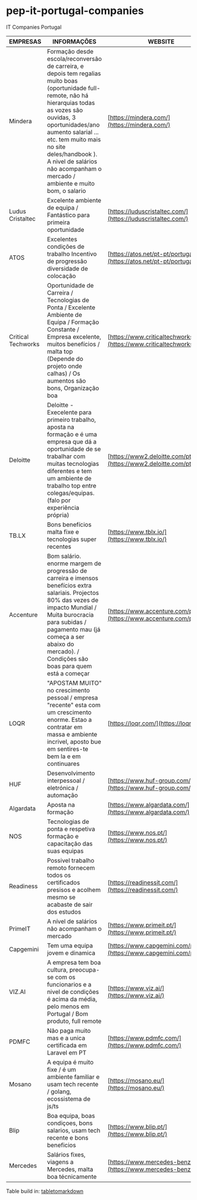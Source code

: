 # pep-it-portugal-companies

IT Companies Portugal

| EMPRESAS           | INFORMAÇÕES                                                                                                                                                                                                                                                                                                                    | WEBSITE                                                                     | VOTAÇÕES |
|--------------------|--------------------------------------------------------------------------------------------------------------------------------------------------------------------------------------------------------------------------------------------------------------------------------------------------------------------------------|-----------------------------------------------------------------------------|----------|
| Mindera            | Formação desde escola/reconversão de carreira, e depois tem regalias muito boas (oportunidade full-remote, não há hierarquias todas as vozes são ouvidas, 3 oportunidades/ano aumento salarial ... etc. tem muito mais no site deles/handbook ). A nivel de salários não acompanham o mercado / ambiente e muito bom, o salario| [https://mindera.com/](https://mindera.com/)                                | 3        |
| Ludus Cristaltec   | Excelente ambiente de equipa / Fantástico para primeira oportunidade                                                                                                                                                                                                                                                           | [https://luduscristaltec.com/](https://luduscristaltec.com/)                | 2        |
| ATOS               | Excelentes condições de trabalho Incentivo de progressão diversidade de colocação                                                                                                                                                                                                                                              | [https://atos.net/pt-pt/portugal](https://atos.net/pt-pt/portugal)          | 2        |
| Critical Techworks | Oportunidade de Carreira / Tecnologias de Ponta / Excelente Ambiente de Equipa / Formação Constante / Empresa excelente, muitos benefícios / malta top (Depende do projeto onde calhas) / Os aumentos são bons, Organização boa                                                                                                | [https://www.criticaltechworks.com/](https://www.criticaltechworks.com/)    | 2        |
| Deloitte           | Deloitte - Execelente para primeiro trabalho, aposta na formação e é uma empresa que dá a oportunidade de se trabalhar com muitas tecnologias diferentes e tem um ambiente de trabalho top entre colegas/equipas. (falo por experiência própria)                                                                               | [https://www2.deloitte.com/pt/pt.html](https://www2.deloitte.com/pt/pt.html)| 1        |
| TB.LX              | Bons benefícios malta fixe e tecnologias super recentes                                                                                                                                                                                                                                                                        | [https://www.tblx.io/](https://www.tblx.io/)                                | 1        |
| Accenture          | Bom salário. enorme margem de progressão de carreira e imensos benefícios extra salariais. Projectos 80% das vezes de impacto Mundial / Muita burocracia para subidas / pagamento mau (já começa a ser abaixo do mercado). / Condições são boas para quem está a começar                                                       | [https://www.accenture.com/pt-pt](https://www.accenture.com/pt-pt)          | 1        |
| LOQR               | "APOSTAM MUITO" no crescimento pessoal / empresa "recente" esta com um crescimento enorme. Estao a contratar em massa e ambiente incrivel, aposto bue em sentires-te bem la e em continuares                                                                                                                                   | [https://loqr.com/](https://loqr.com/)                                      | 1        |
| HUF                | Desenvolvimento interpessoal / eletrónica / automação                                                                                                                                                                                                                                                                          | [https://www.huf-group.com/](https://www.huf-group.com/)                    |          |
| Algardata          | Aposta na formação                                                                                                                                                                                                                                                                                                             | [https://www.algardata.com/](https://www.algardata.com/)                    |          |
| NOS                | Tecnologias de ponta e respetiva formação e capacitação das suas equipas                                                                                                                                                                                                                                                       | [https://www.nos.pt/](https://www.nos.pt/)                                  |          |
| Readiness          | Possivel trabalho remoto fornecem todos os certificados presisos e acolhem mesmo se acabaste de sair dos estudos                                                                                                                                                                                                               | [https://readinessit.com/](https://readinessit.com/)                        |          |
| PrimeIT            | A nível de salários não acompanham o mercado                                                                                                                                                                                                                                                                                   | [https://www.primeit.pt/](https://www.primeit.pt/)                          |          |
| Capgemini          | Tem uma equipa jovem e dinamica                                                                                                                                                                                                                                                                                                | [https://www.capgemini.com/pt-en/](https://www.capgemini.com/pt-en/)        |          |
| VIZ.AI             | A empresa tem boa cultura, preocupa-se com os funcionarios e a nivel de condições é acima da média, pelo menos em Portugal /  Bom produto, full remote                                                                                                                                                                         | [https://www.viz.ai/](https://www.viz.ai/)                                  |          |
| PDMFC              | Não paga muito mas e a unica certificada em Laravel em PT                                                                                                                                                                                                                                                                      | [https://www.pdmfc.com/](https://www.pdmfc.com/)                            |          |
| Mosano             | A equipa é muito fixe / é um ambiente familiar e usam tech recente / golang, ecossistema de js/ts                                                                                                                                                                                                                              | [https://mosano.eu/](https://mosano.eu/)                                    |          |
| Blip               | Boa equipa, boas condiçoes, bons salarios, usam tech recente e bons beneficios                                                                                                                                                                                                                                                 | [https://www.blip.pt/](https://www.blip.pt/)                                |          |
| Mercedes           | Salários fixes, viagens a Mercedes, malta boa técnicamente                                                                                                                                                                                                                                                                     | [https://www.mercedes-benz.io/](https://www.mercedes-benz.io/)              |          |

Table build in: [tabletomarkdown](https://tabletomarkdown.com/convert-spreadsheet-to-markdown/)

